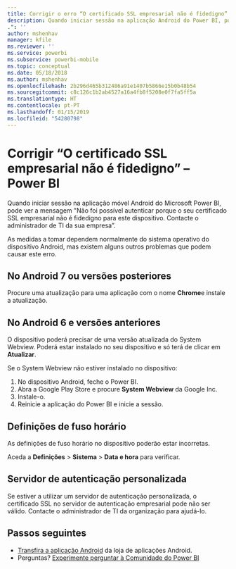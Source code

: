 ```yaml
---
title: Corrigir o erro “O certificado SSL empresarial não é fidedigno”
description: Quando iniciar sessão na aplicação Android do Power BI, pode ver a mensagem, "Não foi possível autenticar porque o seu certificado SSL empresarial não é fidedigno
.": ''
author: mshenhav
manager: kfile
ms.reviewer: ''
ms.service: powerbi
ms.subservice: powerbi-mobile
ms.topic: conceptual
ms.date: 05/18/2018
ms.author: mshenhav
ms.openlocfilehash: 2b296d465b312486a91e1407b5866e15b0b48b54
ms.sourcegitcommit: c8c126c1b2ab4527a16a4fb8f5208e0f7fa5ff5a
ms.translationtype: HT
ms.contentlocale: pt-PT
ms.lasthandoff: 01/15/2019
ms.locfileid: "54280798"
---
```

# <a name="fixing-corporate-ssl-certificate-is-untrusted---power-bi"></a>Corrigir “O certificado SSL empresarial não é fidedigno” – Power BI
Quando iniciar sessão na aplicação móvel Android do Microsoft Power BI, pode ver a mensagem "Não foi possível autenticar porque o seu certificado SSL empresarial não é fidedigno para este dispositivo. Contacte o administrador de TI da sua empresa”. 

As medidas a tomar dependem normalmente do sistema operativo do dispositivo Android, mas existem alguns outros problemas que podem causar este erro.

## <a name="on-android-7-or-later"></a>No Android 7 ou versões posteriores
Procure uma atualização para uma aplicação com o nome **Chrome**e instale a atualização.

## <a name="on-android-6-and-earlier"></a>No Android 6 e versões anteriores
O dispositivo poderá precisar de uma versão atualizada do System Webview. Poderá estar instalado no seu dispositivo e só terá de clicar em **Atualizar**.

Se o System Webview não estiver instalado no dispositivo:

1. No dispositivo Android, feche o Power BI.
2. Abra a Google Play Store e procure **System Webview** da Google Inc.
3. Instale-o.
4. Reinicie a aplicação do Power BI e inicie a sessão.

## <a name="time-zone-settings"></a>Definições de fuso horário
As definições de fuso horário no dispositivo poderão estar incorretas. 

Aceda a **Definições** > **Sistema** > **Data e hora** para verificar.

## <a name="custom-authentication-server"></a>Servidor de autenticação personalizada
Se estiver a utilizar um servidor de autenticação personalizada, o certificado SSL no servidor de autenticação empresarial pode não ser válido. Contacte o administrador de TI da organização para ajudá-lo.

## <a name="next-steps"></a>Passos seguintes
* [Transfira a aplicação Android](http://go.microsoft.com/fwlink/?LinkID=544867) da loja de aplicações Android.
* Perguntas? [Experimente perguntar à Comunidade do Power BI](http://community.powerbi.com/)

